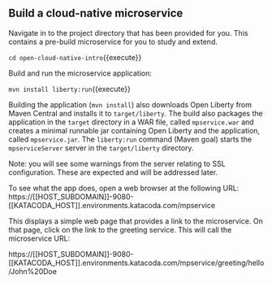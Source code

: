 ## Build a cloud-native microservice

Navigate in to the project directory that has been provided for you. This contains a pre-build microservice for you to study and extend. 

`cd open-cloud-native-intro`{{execute}}

Build and run the microservice application:

`mvn install liberty:run`{{execute}}

Building the application (`mvn install`) also downloads Open Liberty from Maven Central and installs it to `target/liberty`. The build also packages the application in the `target` directory in a WAR file, called `mpservice.war` and creates a minimal runnable jar containing Open Liberty and the application, called `mpservice.jar`. The `liberty:run` command (Maven goal) starts the `mpserviceServer` server in the `target/liberty` directory.

Note: you will see some warnings from the server relating to SSL configuration. These are expected and will be addressed later.

To see what the app does, open a web browser at the following URL: 
https://[[HOST_SUBDOMAIN]]-9080-[[KATACODA_HOST]].environments.katacoda.com/mpservice

This displays a simple web page that provides a link to the microservice. On that page, click on the link to the greeting service. This will call the microservice URL: 

https://[[HOST_SUBDOMAIN]]-9080-[[KATACODA_HOST]].environments.katacoda.com/mpservice/greeting/hello/John%20Doe
